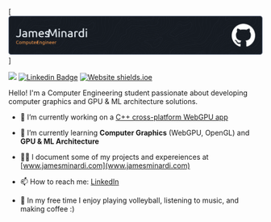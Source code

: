 [![Header](./resources/header_1.png)]

![](https://komarev.com/ghpvc/?username=jamesminardi&style=flat-square&label=Views)
[![Linkedin Badge](https://img.shields.io/badge/-LinkedIn-0e76a8?style=flat&logo=Linkedin&logoColor=white)](https://www.linkedin.com/in/jamesminardi/)
[![Website shields.ioe](https://img.shields.io/website?down_color=lightgrey&down_message=offline&style=flat&up_color=green&up_message=online&url=https%3A%2F%2Fjamesminardi.com)](http://jamesminardi.com/)

Hello! I'm a Computer Engineering student passionate about developing computer graphics and GPU & ML architecture solutions.

- 🔭 I’m currently working on a [C++ cross-platform WebGPU app](https://github.com/jamesminardi/webgpu-renderer)

- 🌱 I’m currently learning **Computer Graphics** (WebGPU, OpenGL) and **GPU & ML Architecture**

- 👨‍💻 I document some of my projects and expereiences at [www.jamesminardi.com](www.jamesminardi.com)

- 📫 How to reach me: [LinkedIn](https://www.linkedin.com/in/jamesminardi/)

- 🎉 In my free time I enjoy playing volleyball, listening to music, and making coffee :)

